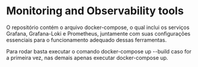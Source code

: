# Monitoring and Observability tools

O repositório contém o arquivo docker-compose, o qual inclui os serviços Grafana, Grafana-Loki e Prometheus, juntamente com suas configurações essenciais para o funcionamento adequado dessas ferramentas.

Para rodar basta executar o comando docker-compose up --build caso for a primeira vez, nas demais apenas executar docker-compose up.
